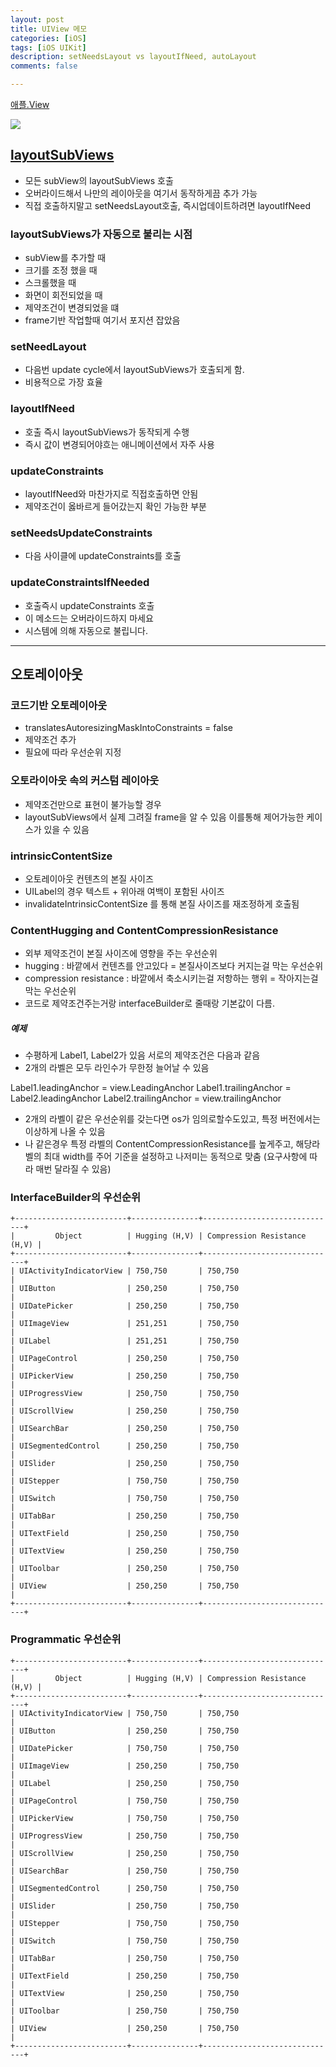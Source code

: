 ```yaml
---
layout: post
title: UIView 메모
categories: [iOS]
tags: [iOS UIKit]
description: setNeedsLayout vs layoutIfNeed, autoLayout
comments: false

---
```


[애플.View](https://developer.apple.com/documentation/uikit/uiview)

<img src="/assets/media/iOS/LifeCycle1.png">

## [layoutSubViews](https://developer.apple.com/documentation/uikit/uiview/1622482-layoutsubviews)

- 모든 subView의 layoutSubViews 호출
- 오버라이드해서 나만의 레이아웃을 여기서 동작하게끔 추가 가능
- 직접 호출하지말고 setNeedsLayout호출, 즉시업데이트하려면 layoutIfNeed

### layoutSubViews가 자동으로 불리는 시점

- subView를 추가할 때
- 크기를 조정 했을 때 
- 스크롤했을 때
- 화면이 회전되었을 때
- 제약조건이 변경되었을 떄
- frame기반 작업할때 여기서 포지션 잡았음

### setNeedLayout

- 다음번 update cycle에서 layoutSubViews가 호출되게 함. 
- 비용적으로 가장 효율

### layoutIfNeed

- 호출 즉시 layoutSubViews가 동작되게 수행
- 즉시 값이 변경되어야흐는 애니메이션에서 자주 사용

### updateConstraints

- layoutIfNeed와 마찬가지로 직접호출하면 안됨
- 제약조건이 옳바르게 들어갔는지 확인 가능한 부분

### setNeedsUpdateConstraints

- 다음 사이클에 updateConstraints를 호출

### updateConstraintsIfNeeded

- 호출즉시 updateConstraints 호출
- 이 메소드는 오버라이드하지 마세요
- 시스템에 의해 자동으로 불립니다. 

---

## 오토레이아웃

### 코드기반 오토레이아웃

- translatesAutoresizingMaskIntoConstraints = false
- 제약조건 추가 
- 필요에 따라 우선순위 지정


### 오토라이아웃 속의 커스텀 레이아웃

- 제약조건만으로 표현이 불가능할 경우
- layoutSubViews에서 실제 그려질 frame을 알 수 있음 이를통해 제어가능한 케이스가 있을 수 있음


### intrinsicContentSize

- 오토레이아웃 컨텐츠의 본질 사이즈
- UILabel의 경우 텍스트 + 위아래 여백이 포함된 사이즈
- invalidateIntrinsicContentSize 를 통해 본질 사이즈를 재조정하게 호출됨

### ContentHugging and ContentCompressionResistance

- 외부 제약조건이 본질 사이즈에 영향을 주는 우선순위
- hugging : 바깥에서 컨텐츠를 안고있다 = 본질사이즈보다 커지는걸 막는 우선순위
- compression resistance : 바깥에서 축소시키는걸 저항하는 행위 = 작아지는걸 막는 우선순위
- 코드로 제약조건주는거랑 interfaceBuilder로 줄때랑 기본값이 다름. 

##### 예제 

- 수평하게 Label1, Label2가 있음 서로의 제약조건은 다음과 같음
- 2개의 라벨은 모두 라인수가 무한정 늘어날 수 있음

Label1.leadingAnchor = view.LeadingAnchor
Label1.trailingAnchor = Label2.leadingAnchor
Label2.trailingAnchor = view.trailingAnchor

- 2개의 라벨이 같은 우선순위를 갖는다면 os가 임의로할수도있고, 특정 버전에서는 이상하게 나올 수 있음
- 나 같은경우 특정 라벨의 ContentCompressionResistance를 높게주고, 해당라벨의 최대 width를 주어 기준을 설정하고 나저미는 동적으로 맞춤 (요구사항에 따라 매번 달라질 수 있음)

### InterfaceBuilder의 우선순위

```
+-------------------------+---------------+------------------------------+
|         Object          | Hugging (H,V) | Compression Resistance (H,V) |
+-------------------------+---------------+------------------------------+
| UIActivityIndicatorView | 750,750       | 750,750                      |
| UIButton                | 250,250       | 750,750                      |
| UIDatePicker            | 250,250       | 750,750                      |
| UIImageView             | 251,251       | 750,750                      |
| UILabel                 | 251,251       | 750,750                      |
| UIPageControl           | 250,250       | 750,750                      |
| UIPickerView            | 250,250       | 750,750                      |
| UIProgressView          | 250,750       | 750,750                      |
| UIScrollView            | 250,250       | 750,750                      |
| UISearchBar             | 250,250       | 750,750                      |
| UISegmentedControl      | 250,250       | 750,750                      |
| UISlider                | 250,250       | 750,750                      |
| UIStepper               | 750,750       | 750,750                      |
| UISwitch                | 750,750       | 750,750                      |
| UITabBar                | 250,250       | 750,750                      |
| UITextField             | 250,250       | 750,750                      |
| UITextView              | 250,250       | 750,750                      |
| UIToolbar               | 250,250       | 750,750                      |
| UIView                  | 250,250       | 750,750                      |
+-------------------------+---------------+------------------------------+
```



### Programmatic 우선순위

```
+-------------------------+---------------+------------------------------+
|         Object          | Hugging (H,V) | Compression Resistance (H,V) |
+-------------------------+---------------+------------------------------+
| UIActivityIndicatorView | 750,750       | 750,750                      |
| UIButton                | 250,250       | 750,750                      |
| UIDatePicker            | 750,750       | 750,750                      |
| UIImageView             | 250,250       | 750,750                      |
| UILabel                 | 250,250       | 750,750                      |
| UIPageControl           | 750,750       | 750,750                      |
| UIPickerView            | 750,750       | 750,750                      |
| UIProgressView          | 250,750       | 750,750                      |
| UIScrollView            | 250,250       | 750,750                      |
| UISearchBar             | 250,750       | 750,750                      |
| UISegmentedControl      | 250,750       | 750,750                      |
| UISlider                | 250,750       | 750,750                      |
| UIStepper               | 750,750       | 750,750                      |
| UISwitch                | 750,750       | 750,750                      |
| UITabBar                | 250,750       | 750,750                      |
| UITextField             | 250,250       | 750,750                      |
| UITextView              | 250,250       | 750,750                      |
| UIToolbar               | 250,750       | 750,750                      |
| UIView                  | 250,250       | 750,750                      |
+-------------------------+---------------+------------------------------+
```
